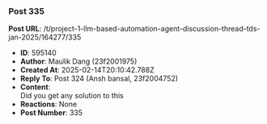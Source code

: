 ### Post 335
**Post URL**: /t/project-1-llm-based-automation-agent-discussion-thread-tds-jan-2025/164277/335
- **ID**: 595140
- **Author**: Maulik Dang (23f2001975)
- **Created At**: 2025-02-14T20:10:42.788Z
- **Reply To**: Post 324 (Ansh bansal, 23f2004752)
- **Content**:  
  Did you get any solution to this
- **Reactions**: None
- **Post Number**: 335

